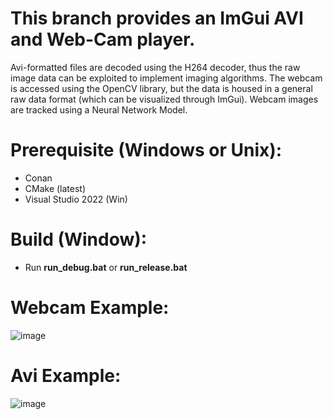 # This branch provides an ImGui AVI and Web-Cam player.

Avi-formatted files are decoded using the H264 decoder, thus the raw image data can be exploited to implement imaging algorithms. The webcam is accessed using the OpenCV library, but the data is housed in a general raw data format (which can be visualized through ImGui). Webcam images are tracked using a Neural Network Model. 

# Prerequisite (Windows or Unix):
* Conan
* CMake (latest)
* Visual Studio 2022 (Win)

# Build (Window):
* Run **run_debug.bat** or **run_release.bat**

# Webcam Example:
![image](https://github.com/rajiv1977/conan-imgui-visualizer/assets/16018587/5dec6a4c-a5c5-4df1-9e0c-65168e69c1bf)

# Avi Example:
![image](https://github.com/rajiv1977/conan-imgui-visualizer/assets/16018587/1bf97e74-d334-4e60-b413-f8f34080ab3b)

